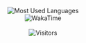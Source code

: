 <p align="center">
<img alt="Most Used Languages" src="https://github-readme-stats.vercel.app/api/top-langs/?username=Strrobez&layout=compact&hide_border=true&langs_count=999&theme=dark">
 <br/>
<img alt="WakaTime" src="https://github-readme-stats.vercel.app/api/wakatime?username=Strobez&layout=compact&hide_border=true&theme=dark"/>
 <br/>
 <br/>
 <img alt="Visitors" src="https://visitor-badge.laobi.icu/badge?page_id=Strrobez"/>
</p>
